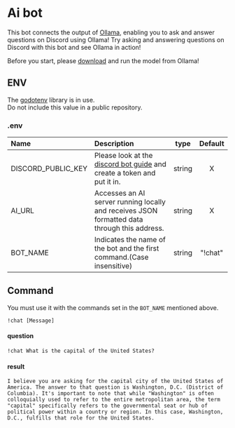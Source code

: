 # Ai bot

This bot connects the output of [Ollama](https://ollama.ai/), enabling you to ask and answer questions on Discord using Ollama! Try asking and answering questions on Discord with this bot and see Ollama in action!

Before you start, please [download](https://ollama.ai/) and run the model from Ollama!

## ENV
The [godotenv](godotenv) library is in use.  
Do not include this value in a public repository.

### .env
|Name|Description|type|Default|
|:---|:---|:---:|:---:|
|DISCORD_PUBLIC_KEY|Please look at the [discord bot guide](https://discord.com/developers/docs/getting-started#step-1-creating-an-app) and create a token and put it in.|string|X|
|AI_URL|Accesses an AI server running locally and receives JSON formatted data through this address.|string|X|
|BOT_NAME|Indicates the name of the bot and the first command.(Case insensitive)|string|"!chat"|


## Command

You must use it with the commands set in the ```BOT_NAME``` mentioned above.

```
!chat [Message]
```

#### question

```
!chat What is the capital of the United States?
```

#### result

```
I believe you are asking for the capital city of the United States of America. The answer to that question is Washington, D.C. (District of Columbia). It's important to note that while "Washington" is often colloquially used to refer to the entire metropolitan area, the term "capital" specifically refers to the governmental seat or hub of political power within a country or region. In this case, Washington, D.C., fulfills that role for the United States.
```
